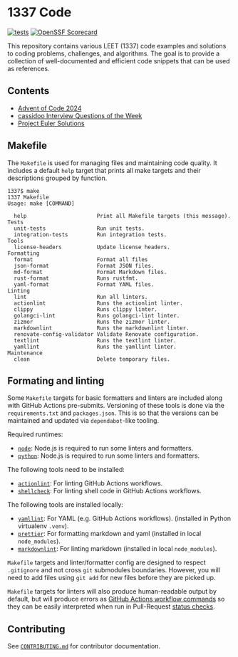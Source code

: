 # 1337 Code

[![tests](https://github.com/ianlewis/1337/actions/workflows/pre-submit.units.yml/badge.svg)](https://github.com/ianlewis/1337/actions/workflows/pre-submit.units.yml) [![OpenSSF Scorecard](https://api.securityscorecards.dev/projects/github.com/ianlewis/1337/badge)](https://securityscorecards.dev/viewer/?uri=github.com%2Fianlewis%2F1337)

This repository contains various LEET (1337) code examples and solutions to
coding problems, challenges, and algorithms. The goal is to provide a collection
of well-documented and efficient code snippets that can be used as references.

## Contents

- [Advent of Code 2024](./aoc2024)
- [cassidoo Interview Questions of the Week](./cassidoo)
- [Project Euler Solutions](./euler)

## Makefile

The `Makefile` is used for managing files and maintaining code quality. It
includes a default `help` target that prints all make targets and their
descriptions grouped by function.

```shell
1337$ make
1337 Makefile
Usage: make [COMMAND]

  help                      Print all Makefile targets (this message).
Tests
  unit-tests                Run unit tests.
  integration-tests         Run integration tests.
Tools
  license-headers           Update license headers.
Formatting
  format                    Format all files
  json-format               Format JSON files.
  md-format                 Format Markdown files.
  rust-format               Runs rustfmt.
  yaml-format               Format YAML files.
Linting
  lint                      Run all linters.
  actionlint                Runs the actionlint linter.
  clippy                    Runs clippy linter.
  golangci-lint             Runs golangci-lint linter.
  zizmor                    Runs the zizmor linter.
  markdownlint              Runs the markdownlint linter.
  renovate-config-validator Validate Renovate configuration.
  textlint                  Runs the textlint linter.
  yamllint                  Runs the yamllint linter.
Maintenance
  clean                     Delete temporary files.
```

## Formating and linting

Some `Makefile` targets for basic formatters and linters are included along
with GitHub Actions pre-submits. Versioning of these tools is done via the
`requirements.txt` and `packages.json`. This is so that the versions can be
maintained and updated via `dependabot`-like tooling.

Required runtimes:

- [`node`]: Node.js is required to run some linters and formatters.
- [`python`]: Node.js is required to run some linters and formatters.

The following tools need to be installed:

- [`actionlint`]: For linting GitHub Actions workflows.
- [`shellcheck`]: For linting shell code in GitHub Actions workflows.

The following tools are installed locally:

- [`yamllint`]: For YAML (e.g. GitHub Actions workflows). (installed in Python
  virtualenv `.venv`).
- [`prettier`]: For formatting markdown and yaml (installed in local
  `node_modules`).
- [`markdownlint`]: For linting markdown (installed in local `node_modules`).

`Makefile` targets and linter/formatter config are designed to respect
`.gitignore` and not cross `git` submodules boundaries. However, you will need
to add files using `git add` for new files before they are picked up.

`Makefile` targets for linters will also produce human-readable output by
default, but will produce errors as [GitHub Actions workflow
commands](https://docs.github.com/en/actions/writing-workflows/choosing-what-your-workflow-does/workflow-commands-for-github-actions)
so they can be easily interpreted when run in Pull-Request [status
checks](https://docs.github.com/en/pull-requests/collaborating-with-pull-requests/collaborating-on-repositories-with-code-quality-features/about-status-checks).

## Contributing

See [`CONTRIBUTING.md`](./CONTRIBUTING.md) for contributor documentation.

[`actionlint`]: https://github.com/rhysd/actionlint
[`markdownlint`]: https://github.com/DavidAnson/markdownlint
[`yamllint`]: https://www.yamllint.com/
[`prettier`]: https://prettier.io/
[`shellcheck`]: https://www.shellcheck.net/
[`node`]: https://nodejs.org/
[`python`]: https://www.python.org/
